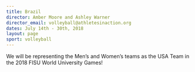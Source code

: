 ```yaml
---
title: Brazil
director: Amber Moore and Ashley Warner
director_email: volleyball@athletesinaction.org
dates: July 14th - 30th, 2018
layout: page
sport: volleyball
---
```

We will be representing the Men’s and Women’s teams as the USA Team in the 2018 FISU World University Games!